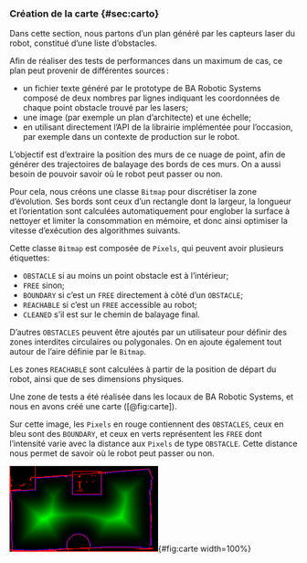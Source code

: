 ### Création de la carte {#sec:carto}

Dans cette section, nous partons d’un plan généré par les capteurs laser du robot, constitué d’une liste d’obstacles.

Afin de réaliser des tests de performances dans un maximum de cas, ce plan peut provenir de différentes sources :

- un fichier texte généré par le prototype de BA Robotic Systems composé de deux nombres par lignes indiquant les
  coordonnées de chaque point obstacle trouvé par les lasers;
- une image (par exemple un plan d’architecte) et une échelle;
- en utilisant directement l’API de la librairie implémentée pour l’occasion, par exemple dans un contexte de
  production sur le robot.

L’objectif est d’extraire la position des murs de ce nuage de point, afin de générer des trajectoires de balayage des
bords de ces murs. On a aussi besoin de pouvoir savoir où le robot peut passer ou non.

Pour cela, nous créons une classe `Bitmap` pour discrétiser la zone d’évolution. Ses bords sont ceux d’un rectangle
dont la largeur, la longueur et l’orientation sont calculées automatiquement pour englober la surface à nettoyer et
limiter la consommation en mémoire, et donc ainsi optimiser la vitesse d’exécution des algorithmes suivants.

Cette classe `Bitmap` est composée de `Pixels`, qui peuvent avoir plusieurs étiquettes:

- `OBSTACLE` si au moins un point obstacle est à l’intérieur;
- `FREE` sinon;
- `BOUNDARY` si c’est un `FREE` directement à côté d’un `OBSTACLE`;
- `REACHABLE` si c’est un `FREE` accessible au robot;
- `CLEANED` s’il est sur le chemin de balayage final.

D’autres `OBSTACLES` peuvent être ajoutés par un utilisateur pour définir des zones interdites circulaires ou
polygonales. On en ajoute également tout autour de l’aire définie par le `Bitmap`.

Les zones `REACHABLE` sont calculées à partir de la position de départ du robot, ainsi que de ses dimensions physiques.

Une zone de tests a été réalisée dans les locaux de BA Robotic Systems, et nous en avons créé une carte ([@fig:carte]).

Sur cette image, les `Pixels` en rouge contiennent des `OBSTACLES`, ceux en bleu sont des `BOUNDARY`, et ceux en verts
représentent les `FREE` dont l’intensité varie avec la distance aux `Pixels` de type `OBSTACLE`. Cette distance nous
permet de savoir où le robot peut passer ou non.

<!--TODO: developper, parler de voronoi, mettre une citation-->

![Exemple de carte créée avec la classe `Bitmap`.](imgs/carte.png){#fig:carte width=100%}
